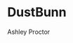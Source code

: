 # DustBunn
Ashley Proctor
<!--
<!DOCTYPE html>
<html>
<img id="canvas" width="600" height="600" src="https://goo.gl/GAWnPK" alt="The canvas" style="display: none;">
<body>
	<style>
.p {
    display: block;
    margin-left: auto;
    margin-right: auto;
}
canvas {
    display: block;
    margin-left: auto;
    margin-right: auto;
}
</style>


<p>Canvas:</p>
<canvas id="myCanvas" width="600" height="600" style="border:1px solid #d3d3d3;">
Your browser does not support the HTML5 canvas tag.
</canvas>

<script>
window.onload = function() {
    var c = document.getElementById("myCanvas");
    var ctx = c.getContext("2d");
    var img = document.getElementById("canvas");
    ctx.drawImage(img, 0, 0);
}
</script>

<p>TEMP</p>

</body>
</html>
-->
